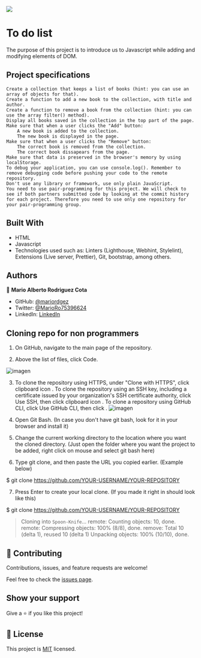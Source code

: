 ![](https://img.shields.io/badge/Microverse-blueviolet)

# To do list

The purpose of this project is to introduce us to Javascript while adding and modifying elements of DOM.

## Project specifications

    Create a collection that keeps a list of books (hint: you can use an array of objects for that).
    Create a function to add a new book to the collection, with title and author.
    Create a function to remove a book from the collection (hint: you can use the array filter() method).
    Display all books saved in the collection in the top part of the page.
    Make sure that when a user clicks the "Add" button:
        A new book is added to the collection.
        The new book is displayed in the page.
    Make sure that when a user clicks the "Remove" button:
        The correct book is removed from the collection.
        The correct book dissapears from the page.
    Make sure that data is preserved in the browser's memory by using localStorage.
    To debug your application, you can use console.log(). Remember to remove debugging code before pushing your code to the remote repository.
    Don't use any library or framework, use only plain JavaScript.
    You need to use pair-programming for this project. We will check to see if both partners submitted code by looking at the commit history for each project. Therefore you need to use only one repository for your pair-programming group.

## Built With

- HTML
- Javascript
- Technologies used such as: Linters (Lighthouse, Webhint, Stylelint), Extensions (Live server, Prettier), Git, bootstrap, among others.

## Authors

👤 **Mario Alberto Rodriguez Cota**

- GitHub: [@mariordgez](https://github.com/mariordgez)
- Twitter: [@MarioRo75396624](https://twitter.com/MarioRo75396624)
- LinkedIn: [LinkedIn](https://linkedin.com/in/mario-alberto-rodriguez-cota-a2860a205)

## Cloning repo for non programmers

1. On GitHub, navigate to the main page of the repository.

2. Above the list of files, click Code.

![imagen](https://user-images.githubusercontent.com/78693143/115033163-b76fc700-9e8f-11eb-874a-f0211727dce6.png)

3. To clone the repository using HTTPS, under "Clone with HTTPS", click clipboard icon . To clone the repository using an SSH key, including a certificate issued by your organization's SSH certificate authority, click Use SSH, then click clipboard icon . To clone a repository using GitHub CLI, click Use GitHub CLI, then click .
   ![imagen](https://user-images.githubusercontent.com/78693143/115033318-e9812900-9e8f-11eb-8954-9e2ffededc8c.png)

4. Open Git Bash. (In case you don't have git bash, look for it in your browser and install it)

5. Change the current working directory to the location where you want the cloned directory. (Just open the folder where you want the project to be added, right click on mouse and select git bash here)

6. Type git clone, and then paste the URL you copied earlier. (Example below)

$ git clone https://github.com/YOUR-USERNAME/YOUR-REPOSITORY

7. Press Enter to create your local clone. (If you made it right in should look like this)

$ git clone https://github.com/YOUR-USERNAME/YOUR-REPOSITORY

> Cloning into `Spoon-Knife`...
> remote: Counting objects: 10, done.
> remote: Compressing objects: 100% (8/8), done.
> remove: Total 10 (delta 1), reused 10 (delta 1)
> Unpacking objects: 100% (10/10), done.

## 🤝 Contributing

Contributions, issues, and feature requests are welcome!

Feel free to check the [issues page](https://github.com/AdedayoOpeyemi/awesome-books/issues).

## Show your support

Give a ⭐️ if you like this project!

## 📝 License

This project is [MIT](https://github.com/mariordgez/Project_1_HTML/blob/project-1-microverse/mit.md) licensed.
